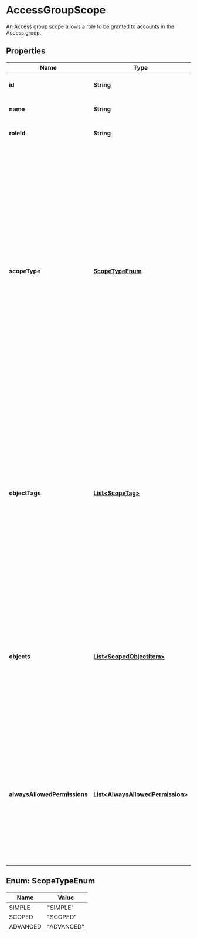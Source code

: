 

# AccessGroupScope

An Access group scope allows a role to be granted to accounts in the Access group.

## Properties

Name | Type | Description | Notes
------------ | ------------- | ------------- | -------------
**id** | **String** | The Access group scope ID. |  [optional] [readonly]
**name** | **String** | The Access group scope name. |  [optional]
**roleId** | **String** | The Access group role id. | 
**scopeType** | [**ScopeTypeEnum**](#ScopeTypeEnum) | Specifies the type of the scope. Scope of type SIMPLE would grant access to all DCT objects. Scope of type SCOPED would grant access to all objects based on objects and object-tags and permissions defined in linked role. Scope of type ADVANCED would grant access to DCT objects based on objects and object-tags and the individual permissions. |  [optional]
**objectTags** | [**List&lt;ScopeTag&gt;**](ScopeTag.md) | The permissions in this access group scope will be granted to all DCT objects tagged with tags matching this property. This is cumulative with objects defined in the &#39;objects&#39; property, and mutually exclusive with scope_type &#39;SIMPLE&#39;. |  [optional]
**objects** | [**List&lt;ScopedObjectItem&gt;**](ScopedObjectItem.md) | The permissions in this access group scope will be granted to all DCT objects with matching object id and object type, mutually exclusive with  scope_type &#39;SIMPLE&#39;. |  [optional]
**alwaysAllowedPermissions** | [**List&lt;AlwaysAllowedPermission&gt;**](AlwaysAllowedPermission.md) | An array of always allowed permissions which can be used to specify object type and permission. An object with same object type and permission can not be added in &#39;objects&#39; array. |  [optional]



## Enum: ScopeTypeEnum

Name | Value
---- | -----
SIMPLE | &quot;SIMPLE&quot;
SCOPED | &quot;SCOPED&quot;
ADVANCED | &quot;ADVANCED&quot;



